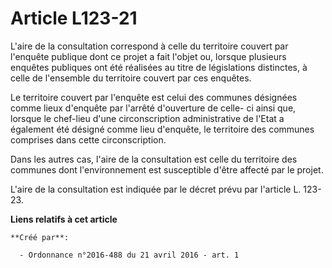 # Article L123-21

L'aire de la consultation correspond à celle du territoire couvert par l'enquête publique dont ce projet a fait l'objet ou,
lorsque plusieurs enquêtes publiques ont été réalisées au titre de législations distinctes, à celle de l'ensemble du
territoire couvert par ces enquêtes. 

Le territoire couvert par l'enquête est celui des communes désignées comme lieux d'enquête par l'arrêté d'ouverture de celle-
ci ainsi que, lorsque le chef-lieu d'une circonscription administrative de l'Etat a également été désigné comme lieu
d'enquête, le territoire des communes comprises dans cette circonscription. 

Dans les autres cas, l'aire de la consultation est celle du territoire des communes dont l'environnement est susceptible
d'être affecté par le projet. 

L'aire de la consultation est indiquée par le décret prévu par l'article L. 123-23.

**Liens relatifs à cet article**

	**Créé par**:

	  - Ordonnance n°2016-488 du 21 avril 2016 - art. 1
